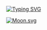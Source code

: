 [![Typing SVG](https://readme-typing-svg.demolab.com?font=Fira+Code&pause=1000&color=000000&width=435&lines=%F0%9F%91%8B+Hello%2C+I'm+Jasmine.+)](https://git.io/typing-svg)





<!-- Moon Emoji -->
[![Moon.svg](https://moon-svg.minung.dev/moon.svg?size=200&theme=ray&rotate=148)](https://moon-svg.minung.dev)



<!--
**Jasmine-xnf/Jasmine-xnf** is a ✨ _special_ ✨ repository because its `README.md` (this file) appears on your GitHub profile.

Here are some ideas to get you started:

- 🔭 I’m currently working on ...
- 🌱 I’m currently learning ...
- 👯 I’m looking to collaborate on ...
- 🤔 I’m looking for help with ...
- 💬 Ask me about ...
- 📫 How to reach me: ...
- 😄 Pronouns: ...
- ⚡ Fun fact: ...
-->
